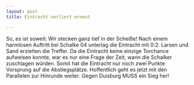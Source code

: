 ```yaml
---
layout: post
title: Eintracht verliert erneut

---
```


So, es ist soweit: Wir stecken ganz tief in der Scheiße! Nach einem harmlosen Auftritt bei Schalke 04 unterlag die Eintracht mit 0:2. Larsen und Sand erzielten die Treffer. Da die Eintracht keine einzige Torchance aufweisen konnte, war es nur eine Frage der Zeit, wann die Schalker zuschlagen würden. Somit hat die Eintracht nur noch zwei Punkte Vorsprung auf die Abstiegsplätze. Hoffentlich geht es jetzt mit den Parallelen zur Hinrunde weiter. Gegen Duisburg MUSS ein Sieg her!


